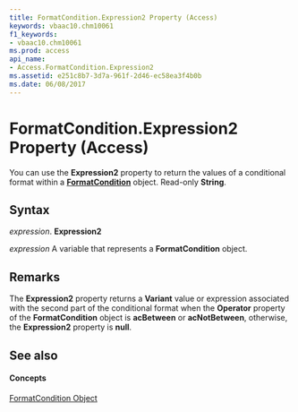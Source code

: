 ```yaml
---
title: FormatCondition.Expression2 Property (Access)
keywords: vbaac10.chm10061
f1_keywords:
- vbaac10.chm10061
ms.prod: access
api_name:
- Access.FormatCondition.Expression2
ms.assetid: e251c8b7-3d7a-961f-2d46-ec58ea3f4b0b
ms.date: 06/08/2017
---
```



# FormatCondition.Expression2 Property (Access)

You can use the **Expression2** property to return the values of a conditional format within a **[FormatCondition](formatcondition-object-access.md)** object. Read-only **String**.


## Syntax

 _expression_. **Expression2**

 _expression_ A variable that represents a **FormatCondition** object.


## Remarks

The **Expression2** property returns a **Variant** value or expression associated with the second part of the conditional format when the **Operator** property of the **FormatCondition** object is **acBetween** or **acNotBetween**, otherwise, the **Expression2** property is **null**.


## See also


#### Concepts


[FormatCondition Object](formatcondition-object-access.md)

